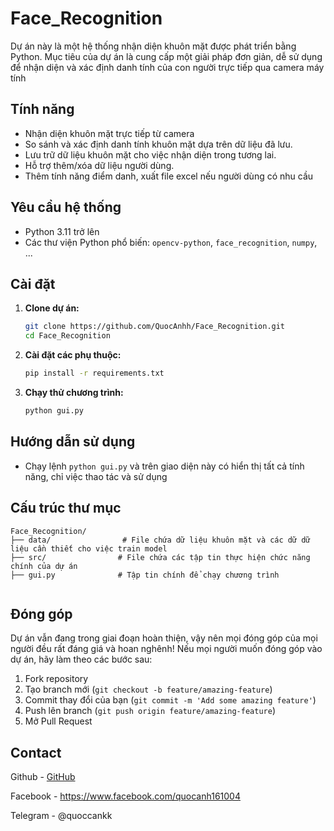 # Face_Recognition

Dự án này là một hệ thống nhận diện khuôn mặt được phát triển bằng Python. Mục tiêu của dự án là cung cấp một giải pháp đơn giản, dễ sử dụng để nhận diện và xác định danh tính của con người trực tiếp qua camera máy tính

## Tính năng

- Nhận diện khuôn mặt trực tiếp từ camera
- So sánh và xác định danh tính khuôn mặt dựa trên dữ liệu đã lưu.
- Lưu trữ dữ liệu khuôn mặt cho việc nhận diện trong tương lai.
- Hỗ trợ thêm/xóa dữ liệu người dùng.
- Thêm tính năng điểm danh, xuất file excel nếu người dùng có nhu cầu

## Yêu cầu hệ thống

- Python 3.11 trở lên
- Các thư viện Python phổ biến: `opencv-python`, `face_recognition`, `numpy`, ...

## Cài đặt

1. **Clone dự án:**
   ```bash
   git clone https://github.com/QuocAnhh/Face_Recognition.git
   cd Face_Recognition
   ```

2. **Cài đặt các phụ thuộc:**
   ```bash
   pip install -r requirements.txt
   ```

3. **Chạy thử chương trình:**
   ```bash
   python gui.py
   ```

## Hướng dẫn sử dụng

- Chạy lệnh `python gui.py` và trên giao diện này có hiển thị tất cả tính năng, chỉ việc thao tác và sử dụng


## Cấu trúc thư mục

```
Face_Recognition/
├── data/                # File chứa dữ liệu khuôn mặt và các dữ dữ liệu cần thiết cho việc train model
├── src/                # File chứa các tập tin thực hiện chức năng chính của dự án
├── gui.py              # Tập tin chính để chạy chương trình
                
```

## Đóng góp

Dự án vẫn đang trong giai đoạn hoàn thiện, vậy nên mọi đóng góp của mọi người đều rất đáng giá và hoan nghênh! Nếu mọi người muốn đóng góp vào dự án, hãy làm theo các bước sau:

1. Fork repository
2. Tạo branch mới (`git checkout -b feature/amazing-feature`)
3. Commit thay đổi của bạn (`git commit -m 'Add some amazing feature'`)
4. Push lên branch (`git push origin feature/amazing-feature`)
5. Mở Pull Request


## Contact

Github - [GitHub](https://github.com/QuocAnhh)

Facebook - https://www.facebook.com/quocanh161004

Telegram - @quoccankk
